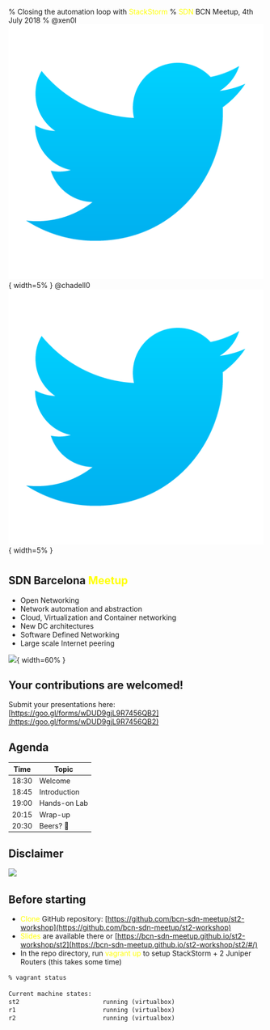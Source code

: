 % Closing the automation loop with <span style="color:yellow">StackStorm</span>
% <span style="color:yellow">SDN</span> BCN Meetup, 4th July 2018
% @xen0l ![](media/twitter-logo.png){ width=5% } @chadell0 ![](media/twitter-logo.png){ width=5% }

#

## SDN Barcelona <span style="color:yellow">Meetup</span>

<div id=left>

* Open Networking
* Network automation and abstraction
* Cloud, Virtualization and Container networking
* New DC architectures
* Software Defined Networking
* Large scale Internet peering

</div>

<div id=right>

![](https://secure.meetupstatic.com/photos/event/b/f/5/c/600_448608988.jpeg){ width=60% }

</div>

## Your contributions are welcomed!

Submit your presentations here:
[https://goo.gl/forms/wDUD9gjL9R7456QB2­](https://goo.gl/forms/wDUD9gjL9R7456QB2­)

## Agenda

| Time | Topic |
| ----- | ----- |
| 18:30 | Welcome |
| 18:45 | Introduction |
| 19:00 | Hands-on Lab |
| 20:15 | Wrap-up |
| 20:30 | Beers? 🍻 |

## Disclaimer

![](https://media.giphy.com/media/8dYmJ6Buo3lYY/giphy.gif)

## Before starting

* <span style="color:yellow">Clone</span> GitHub repository: [https://github.com/bcn-sdn-meetup/st2-workshop](https://github.com/bcn-sdn-meetup/st2-workshop)
* <span style="color:yellow">Slides</span> are available there or [https://bcn-sdn-meetup.github.io/st2-workshop/st2](https://bcn-sdn-meetup.github.io/st2-workshop/st2/#/)
* In the repo directory, run <span style="color:yellow">vagrant up</span> to setup StackStorm + 2 Juniper Routers (this takes some time)

```
% vagrant status

Current machine states:
st2                       running (virtualbox)
r1                        running (virtualbox)
r2                        running (virtualbox)
```
